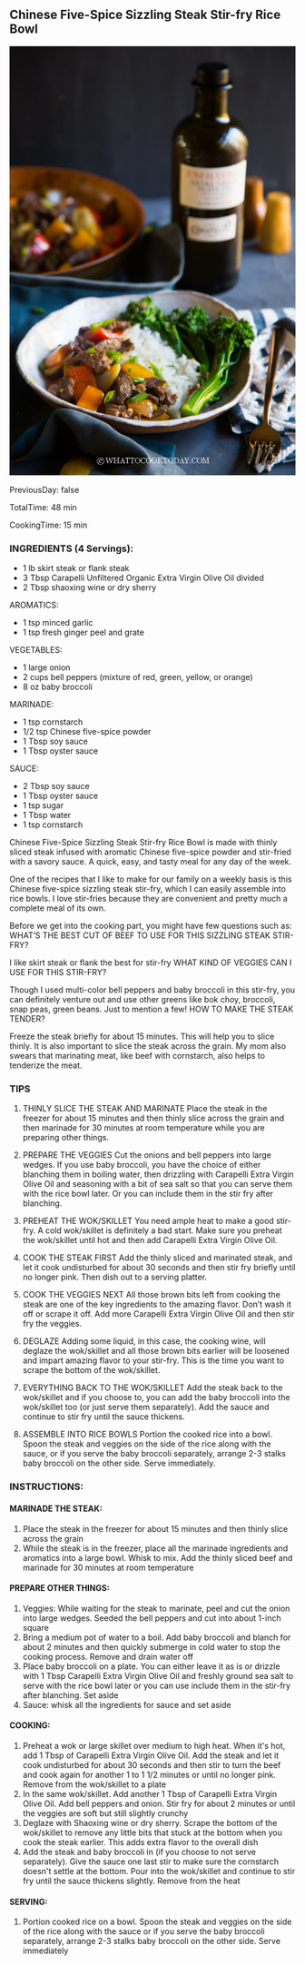 [title]: #()

## Chinese Five-Spice Sizzling Steak Stir-fry Rice Bowl

[img]: #()

![](../docs/imgs/0007-sizzlingsteak7.jpg)

[#url]:#()



[recipe-time]: #()

PreviousDay: false

TotalTime: 48 min

CookingTime: 15 min

[ingredients-content]: #()

### INGREDIENTS (4 Servings):

   - 1 lb skirt steak or flank steak
   - 3 Tbsp Carapelli Unfiltered Organic Extra Virgin Olive Oil divided
   - 2 Tbsp shaoxing wine or dry sherry

AROMATICS:

   - 1 tsp minced garlic
   - 1 tsp fresh ginger peel and grate

VEGETABLES:

   - 1 large onion
   - 2 cups bell peppers (mixture of red, green, yellow, or orange)
   - 8 oz baby broccoli

MARINADE:

   - 1 tsp cornstarch
   - 1/2 tsp Chinese five-spice powder
   - 1 Tbsp soy sauce
   - 1 Tbsp oyster sauce

SAUCE:

   - 2 Tbsp soy sauce
   - 1 Tbsp oyster sauce
   - 1 tsp sugar
   - 1 Tbsp water
   - 1 tsp cornstarch
   
[content]: #()



 Chinese Five-Spice Sizzling Steak Stir-fry Rice Bowl is made with thinly
sliced steak infused with aromatic Chinese five-spice powder and stir-fried
with a savory sauce. A quick, easy, and tasty meal for any day of the week.


One of the recipes that I like to make for our family on a weekly basis is
this Chinese five-spice sizzling steak stir-fry, which I can easily
assemble into rice bowls. I love stir-fries because they are convenient and
pretty much a complete meal of its own.


Before we get into the cooking part, you might have few questions such as:
WHAT’S THE BEST CUT OF BEEF TO USE FOR THIS SIZZLING STEAK STIR-FRY?

I like skirt steak or flank the best for stir-fry
WHAT KIND OF VEGGIES CAN I USE FOR THIS STIR-FRY?

Though I used multi-color bell peppers and baby broccoli in this stir-fry,
you can definitely venture out and use other greens like bok choy,
broccoli, snap peas, green beans. Just to mention a few!
HOW TO MAKE THE STEAK TENDER?

Freeze the steak briefly for about 15 minutes. This will help you to slice
thinly. It is also important to slice the steak across the grain. My mom
also swears that marinating meat, like beef with cornstarch, also helps to
tenderize the meat.

### TIPS

1. THINLY SLICE THE STEAK AND MARINATE
Place the steak in the freezer for about 15 minutes and then thinly slice
across the grain and then marinade for 30 minutes at room temperature while
you are preparing other things.
2. PREPARE THE VEGGIES
Cut the onions and bell peppers into large wedges. If you use baby
broccoli, you have the choice of either blanching them in boiling water,
then drizzling with Carapelli Extra Virgin Olive Oil and seasoning with a
bit of sea salt so that you can serve them with the rice bowl later. Or you
can include them in the stir fry after blanching.

3. PREHEAT THE WOK/SKILLET
You need ample heat to make a good stir-fry. A cold wok/skillet is
definitely a bad start. Make sure you preheat the wok/skillet until hot and
then add Carapelli Extra Virgin Olive Oil.

4. COOK THE STEAK FIRST
Add the thinly sliced and marinated steak, and let it cook undisturbed for
about 30 seconds and then stir fry briefly until no longer pink. Then dish
out to a serving platter.

5. COOK THE VEGGIES NEXT
All those brown bits left from cooking the steak are one of the key
ingredients to the amazing flavor. Don’t wash it off or scrape it off. Add
more Carapelli Extra Virgin Olive Oil and then stir fry the veggies.

6. DEGLAZE
Adding some liquid, in this case, the cooking wine, will deglaze the
wok/skillet and all those brown bits earlier will be loosened and impart
amazing flavor to your stir-fry. This is the time you want to scrape the
bottom of the wok/skillet.

7. EVERYTHING BACK TO THE WOK/SKILLET
Add the steak back to the wok/skillet and if you choose to, you can add the
baby broccoli into the wok/skillet too (or just serve them separately). Add
the sauce and continue to stir fry until the sauce thickens.

8. ASSEMBLE INTO RICE BOWLS
Portion the cooked rice into a bowl. Spoon the steak and veggies on the
side of the rice along with the sauce, or if you serve the baby broccoli
separately, arrange 2-3 stalks baby broccoli on the other side. Serve
immediately.



### INSTRUCTIONS:
#### MARINADE THE STEAK:

   1.   Place the steak in the freezer for about 15 minutes and then thinly
   slice across the grain
   2.   While the steak is in the freezer, place all the marinade ingredients
   and aromatics into a large bowl. Whisk to mix. Add the thinly sliced beef
   and marinade for 30 minutes at room temperature

#### PREPARE OTHER THINGS:

   1.   Veggies: While waiting for the steak to marinate, peel and cut the onion
   into large wedges. Seeded the bell peppers and cut into about 1-inch square
   2.   Bring a medium pot of water to a boil. Add baby broccoli and blanch for
   about 2 minutes and then quickly submerge in cold water to stop the cooking
   process. Remove and drain water off
   3.   Place baby broccoli on a plate. You can either leave it as is or drizzle
   with 1 Tbsp Carapelli Extra Virgin Olive Oil and freshly ground sea salt to
   serve with the rice bowl later or you can use include them in the stir-fry
   after blanching. Set aside
   4.   Sauce: whisk all the ingredients for sauce and set aside

#### COOKING:

   1.   Preheat a wok or large skillet over medium to high heat. When it's hot,
   add 1 Tbsp of Carapelli Extra Virgin Olive Oil. Add the steak and let it
   cook undisturbed for about 30 seconds and then stir to turn the beef and
   cook again for another 1 to 1 1/2 minutes or until no longer pink. Remove
   from the wok/skillet to a plate
   2.   In the same wok/skillet. Add another 1 Tbsp of Carapelli Extra Virgin
   Olive Oil. Add bell peppers and onion. Stir fry for about 2 minutes or
   until the veggies are soft but still slightly crunchy
   3.   Deglaze with Shaoxing wine or dry sherry. Scrape the bottom of the
   wok/skillet to remove any little bits that stuck at the bottom when you
   cook the steak earlier. This adds extra flavor to the overall dish
   4.   Add the steak and baby broccoli in (if you choose to not serve
   separately). Give the sauce one last stir to make sure the cornstarch
   doesn't settle at the bottom. Pour into the wok/skillet and continue to
   stir fry until the sauce thickens slightly. Remove from the heat

#### SERVING:

   1.   Portion cooked rice on a bowl. Spoon the steak and veggies on the side
   of the rice along with the sauce or if you serve the baby broccoli
   separately, arrange 2-3 stalks baby broccoli on the other side. Serve
   immediately

